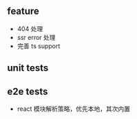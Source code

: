 ## feature
* 404 处理
* ssr error 处理
* 完善 ts support

## unit tests

## e2e tests
* react 模块解析策略，优先本地，其次内置
